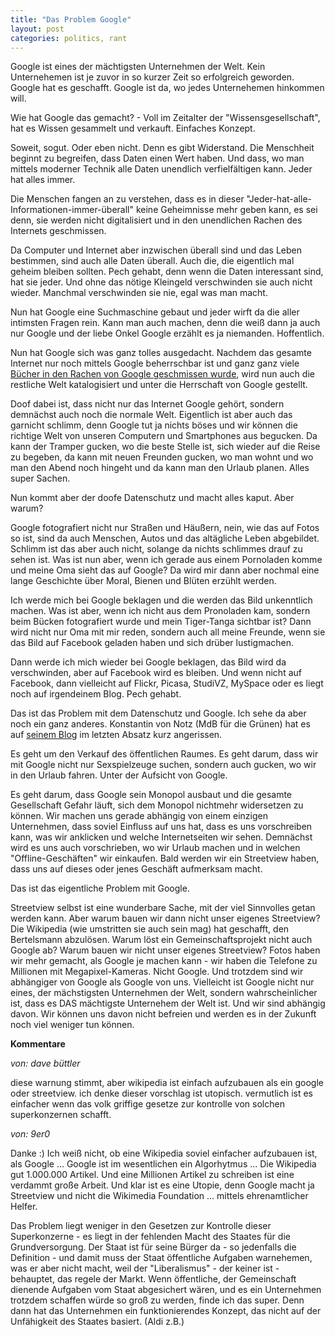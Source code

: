 ```yaml
---
title: "Das Problem Google"
layout: post
categories: politics, rant
---
```

Google ist eines der mächtigsten Unternehmen der Welt. Kein Unternehemen ist je zuvor in so kurzer Zeit so erfolgreich geworden. Google hat es geschafft. Google ist da, wo jedes Unternehemen hinkommen will.

Wie hat Google das gemacht? - Voll im Zeitalter der "Wissensgesellschaft", hat es Wissen gesammelt und verkauft. Einfaches Konzept.

Soweit, sogut. Oder eben nicht. Denn es gibt Widerstand. Die Menschheit beginnt zu begreifen, dass Daten einen Wert haben. Und dass, wo man mittels moderner Technik alle Daten unendlich verfielfältigen kann. Jeder hat alles immer.

Die Menschen fangen an zu verstehen, dass es in dieser "Jeder-hat-alle-Informationen-immer-überall" keine Geheimnisse mehr geben kann, es sei denn, sie werden nicht digitalisiert und in den unendlichen Rachen des Internets geschmissen.

Da Computer und Internet aber inzwischen überall sind und das Leben bestimmen, sind auch alle Daten überall. Auch die, die eigentlich mal geheim bleiben sollten. Pech gehabt, denn wenn die Daten interessant sind, hat sie jeder. Und ohne das nötige Kleingeld verschwinden sie auch nicht wieder. Manchmal verschwinden sie nie, egal was man macht.

Nun hat Google eine Suchmaschine gebaut und jeder wirft da die aller intimsten Fragen rein. Kann man auch machen, denn die weiß dann ja auch nur Google und der liebe Onkel Google erzählt es ja niemanden. Hoffentlich.

Nun hat Google sich was ganz tolles ausgedacht. Nachdem das gesamte Internet nur noch mittels Google beherrschbar ist und ganz ganz viele<a href="http://books.google.de/"> Bücher in den Rachen von Google geschmissen wurde</a>, wird nun auch die restliche Welt katalogisiert und unter die Herrschaft von Google gestellt.

Doof dabei ist, dass nicht nur das Internet Google gehört, sondern demnächst auch noch die normale Welt. Eigentlich ist aber auch das garnicht schlimm, denn Google tut ja nichts böses und wir können die richtige Welt von unseren Computern und Smartphones aus begucken. Da kann der Tramper gucken, wo die beste Stelle ist, sich wieder auf die Reise zu begeben, da kann mit neuen Freunden gucken, wo man wohnt und wo man den Abend noch hingeht und da kann man den Urlaub planen. Alles super Sachen.

Nun kommt aber der doofe Datenschutz und macht alles kaput. Aber warum?

Google fotografiert nicht nur Straßen und Häußern, nein, wie das auf Fotos so ist, sind da auch Menschen, Autos und das altägliche Leben abgebildet. Schlimm ist das aber auch nicht, solange da nichts schlimmes drauf zu sehen ist. Was ist nun aber, wenn ich gerade aus einem Pornoladen komme und meine Oma sieht das auf Google? Da wird mir dann aber nochmal eine lange Geschichte über Moral, Bienen und Blüten erzühlt werden.

Ich werde mich bei Google beklagen und die werden das Bild unkenntlich machen. Was ist aber, wenn ich nicht aus dem Pronoladen kam, sondern beim Bücken fotografiert wurde und mein Tiger-Tanga sichtbar ist? Dann wird nicht nur Oma mit mir reden, sondern auch all meine Freunde, wenn sie das Bild auf Facebook geladen haben und sich drüber lustigmachen.

Dann werde ich mich wieder bei Google beklagen, das Bild wird da verschwinden, aber auf Facebook wird es bleiben. Und wenn nicht auf Facebook, dann vielleicht auf Flickr, Picasa, StudiVZ, MySpace oder es liegt noch auf irgendeinem Blog. Pech gehabt.

Das ist das Problem mit dem Datenschutz und Google. Ich sehe da aber noch ein ganz anderes. Konstantin von Notz (MdB für die Grünen) hat es auf <a href="http://www.von-notz.de/presse/pressemitteilungen/pressemitteilung-vom-12082010.html">seinem Blog</a> im letzten Absatz kurz angerissen.

Es geht um den Verkauf des öffentlichen Raumes. Es geht darum, dass wir mit Google nicht nur Sexspielzeuge suchen, sondern auch gucken, wo wir in den Urlaub fahren. Unter der Aufsicht von Google.

Es geht darum, dass Google sein Monopol ausbaut und die gesamte Gesellschaft Gefahr läuft, sich dem Monopol nichtmehr widersetzen zu können. Wir machen uns gerade abhängig von einem einzigen Unternehmen, dass soviel Einfluss auf uns hat, dass es uns vorschreiben kann, was wir anklicken und welche Internetseiten wir sehen. Demnächst wird es uns auch vorschrieben, wo wir Urlaub machen und in welchen "Offline-Geschäften" wir einkaufen. Bald werden wir ein Streetview haben, dass uns auf dieses oder jenes Geschäft aufmerksam macht.

Das ist das eigentliche Problem mit Google.

Streetview selbst ist eine wunderbare Sache, mit der viel Sinnvolles getan werden kann. Aber warum bauen wir dann nicht unser eigenes Streetview? Die Wikipedia (wie umstritten sie auch sein mag) hat geschafft, den Bertelsmann abzulösen. Warum löst ein Gemeinschaftsprojekt nicht auch Google ab? Warum bauen wir nicht unser eigenes Streetview? Fotos haben wir mehr gemacht, als Google je machen kann - wir haben die Telefone zu Millionen mit Megapixel-Kameras. Nicht Google. Und trotzdem sind wir abhängiger von Google als Google von uns. Vielleicht ist Google nicht nur eines, der mächstigsten Unternehmen der Welt, sondern wahrscheinlicher ist, dass es DAS mächtigste Unternehem der Welt ist. Und wir sind abhängig davon. Wir können uns davon nicht befreien und werden es in der Zukunft noch viel weniger tun können.
		

__Kommentare__
			
_von: dave büttler_
			
diese warnung stimmt, aber wikipedia ist einfach aufzubauen als ein google oder streetview. ich denke dieser vorschlag ist utopisch. vermutlich ist es einfacher wenn das volk griffige gesetze zur kontrolle von solchen superkonzernen schafft.

			
_von: 9er0_
			
Danke :)
Ich weiß nicht, ob eine Wikipedia soviel einfacher aufzubauen ist, als Google ... Google ist im wesentlichen ein Algorhytmus ... Die Wikipedia gut 1.000.000 Artikel. Und eine Millionen Artikel zu schreiben ist eine verdammt große Arbeit.
Und klar ist es eine Utopie, denn Google macht ja Streetview und nicht die Wikimedia Foundation ... mittels ehrenamtlicher Helfer.

Das Problem liegt weniger in den Gesetzen zur Kontrolle dieser Superkonzerne - es liegt in der fehlenden Macht des Staates für die Grundversorgung.
Der Staat ist für seine Bürger da - so jedenfalls die Definition - und damit muss der Staat öffentliche Aufgaben warnehemen, was er aber nicht macht, weil der "Liberalismus" - der keiner ist - behauptet, das regele der Markt.
Wenn öffentliche, der Gemeinschaft dienende Aufgaben vom Staat abgesichert wären, und es ein Unternehmen trotzdem schaffen würde so groß zu werden, finde ich das super. Denn dann hat das Unternehmen ein funktionierendes Konzept, das nicht auf der Unfähigkeit des Staates basiert. (Aldi z.B.)

